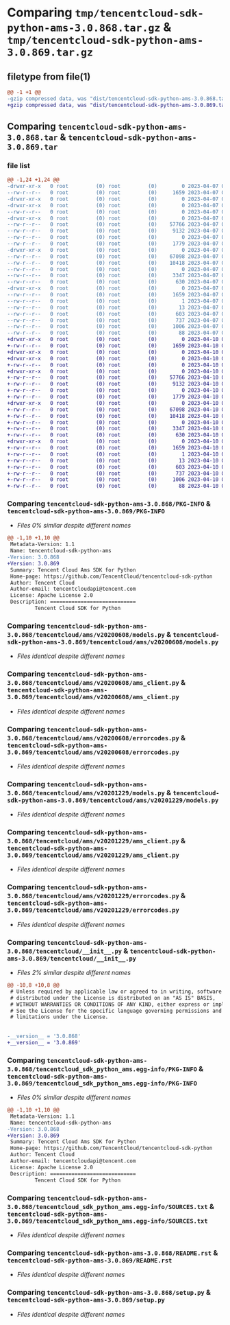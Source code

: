 # Comparing `tmp/tencentcloud-sdk-python-ams-3.0.868.tar.gz` & `tmp/tencentcloud-sdk-python-ams-3.0.869.tar.gz`

## filetype from file(1)

```diff
@@ -1 +1 @@
-gzip compressed data, was "dist/tencentcloud-sdk-python-ams-3.0.868.tar", last modified: Fri Apr  7 00:14:38 2023, max compression
+gzip compressed data, was "dist/tencentcloud-sdk-python-ams-3.0.869.tar", last modified: Mon Apr 10 02:53:38 2023, max compression
```

## Comparing `tencentcloud-sdk-python-ams-3.0.868.tar` & `tencentcloud-sdk-python-ams-3.0.869.tar`

### file list

```diff
@@ -1,24 +1,24 @@
-drwxr-xr-x   0 root         (0) root         (0)        0 2023-04-07 00:14:38.000000 tencentcloud-sdk-python-ams-3.0.868/
--rw-r--r--   0 root         (0) root         (0)     1659 2023-04-07 00:14:38.000000 tencentcloud-sdk-python-ams-3.0.868/PKG-INFO
-drwxr-xr-x   0 root         (0) root         (0)        0 2023-04-07 00:14:38.000000 tencentcloud-sdk-python-ams-3.0.868/tencentcloud/
-drwxr-xr-x   0 root         (0) root         (0)        0 2023-04-07 00:14:38.000000 tencentcloud-sdk-python-ams-3.0.868/tencentcloud/ams/
--rw-r--r--   0 root         (0) root         (0)        0 2023-04-07 00:14:38.000000 tencentcloud-sdk-python-ams-3.0.868/tencentcloud/ams/__init__.py
-drwxr-xr-x   0 root         (0) root         (0)        0 2023-04-07 00:14:38.000000 tencentcloud-sdk-python-ams-3.0.868/tencentcloud/ams/v20200608/
--rw-r--r--   0 root         (0) root         (0)    57766 2023-04-07 00:14:38.000000 tencentcloud-sdk-python-ams-3.0.868/tencentcloud/ams/v20200608/models.py
--rw-r--r--   0 root         (0) root         (0)     9132 2023-04-07 00:14:38.000000 tencentcloud-sdk-python-ams-3.0.868/tencentcloud/ams/v20200608/ams_client.py
--rw-r--r--   0 root         (0) root         (0)        0 2023-04-07 00:14:38.000000 tencentcloud-sdk-python-ams-3.0.868/tencentcloud/ams/v20200608/__init__.py
--rw-r--r--   0 root         (0) root         (0)     1779 2023-04-07 00:14:38.000000 tencentcloud-sdk-python-ams-3.0.868/tencentcloud/ams/v20200608/errorcodes.py
-drwxr-xr-x   0 root         (0) root         (0)        0 2023-04-07 00:14:38.000000 tencentcloud-sdk-python-ams-3.0.868/tencentcloud/ams/v20201229/
--rw-r--r--   0 root         (0) root         (0)    67098 2023-04-07 00:14:38.000000 tencentcloud-sdk-python-ams-3.0.868/tencentcloud/ams/v20201229/models.py
--rw-r--r--   0 root         (0) root         (0)    10418 2023-04-07 00:14:38.000000 tencentcloud-sdk-python-ams-3.0.868/tencentcloud/ams/v20201229/ams_client.py
--rw-r--r--   0 root         (0) root         (0)        0 2023-04-07 00:14:38.000000 tencentcloud-sdk-python-ams-3.0.868/tencentcloud/ams/v20201229/__init__.py
--rw-r--r--   0 root         (0) root         (0)     3347 2023-04-07 00:14:38.000000 tencentcloud-sdk-python-ams-3.0.868/tencentcloud/ams/v20201229/errorcodes.py
--rw-r--r--   0 root         (0) root         (0)      630 2023-04-07 00:14:38.000000 tencentcloud-sdk-python-ams-3.0.868/tencentcloud/__init__.py
-drwxr-xr-x   0 root         (0) root         (0)        0 2023-04-07 00:14:38.000000 tencentcloud-sdk-python-ams-3.0.868/tencentcloud_sdk_python_ams.egg-info/
--rw-r--r--   0 root         (0) root         (0)     1659 2023-04-07 00:14:38.000000 tencentcloud-sdk-python-ams-3.0.868/tencentcloud_sdk_python_ams.egg-info/PKG-INFO
--rw-r--r--   0 root         (0) root         (0)        1 2023-04-07 00:14:38.000000 tencentcloud-sdk-python-ams-3.0.868/tencentcloud_sdk_python_ams.egg-info/dependency_links.txt
--rw-r--r--   0 root         (0) root         (0)       13 2023-04-07 00:14:38.000000 tencentcloud-sdk-python-ams-3.0.868/tencentcloud_sdk_python_ams.egg-info/top_level.txt
--rw-r--r--   0 root         (0) root         (0)      603 2023-04-07 00:14:38.000000 tencentcloud-sdk-python-ams-3.0.868/tencentcloud_sdk_python_ams.egg-info/SOURCES.txt
--rw-r--r--   0 root         (0) root         (0)      737 2023-04-07 00:14:38.000000 tencentcloud-sdk-python-ams-3.0.868/README.rst
--rw-r--r--   0 root         (0) root         (0)     1006 2023-04-07 00:14:38.000000 tencentcloud-sdk-python-ams-3.0.868/setup.py
--rw-r--r--   0 root         (0) root         (0)       88 2023-04-07 00:14:38.000000 tencentcloud-sdk-python-ams-3.0.868/setup.cfg
+drwxr-xr-x   0 root         (0) root         (0)        0 2023-04-10 02:53:38.000000 tencentcloud-sdk-python-ams-3.0.869/
+-rw-r--r--   0 root         (0) root         (0)     1659 2023-04-10 02:53:38.000000 tencentcloud-sdk-python-ams-3.0.869/PKG-INFO
+drwxr-xr-x   0 root         (0) root         (0)        0 2023-04-10 02:53:38.000000 tencentcloud-sdk-python-ams-3.0.869/tencentcloud/
+drwxr-xr-x   0 root         (0) root         (0)        0 2023-04-10 02:53:38.000000 tencentcloud-sdk-python-ams-3.0.869/tencentcloud/ams/
+-rw-r--r--   0 root         (0) root         (0)        0 2023-04-10 02:53:38.000000 tencentcloud-sdk-python-ams-3.0.869/tencentcloud/ams/__init__.py
+drwxr-xr-x   0 root         (0) root         (0)        0 2023-04-10 02:53:38.000000 tencentcloud-sdk-python-ams-3.0.869/tencentcloud/ams/v20200608/
+-rw-r--r--   0 root         (0) root         (0)    57766 2023-04-10 02:53:38.000000 tencentcloud-sdk-python-ams-3.0.869/tencentcloud/ams/v20200608/models.py
+-rw-r--r--   0 root         (0) root         (0)     9132 2023-04-10 02:53:38.000000 tencentcloud-sdk-python-ams-3.0.869/tencentcloud/ams/v20200608/ams_client.py
+-rw-r--r--   0 root         (0) root         (0)        0 2023-04-10 02:53:38.000000 tencentcloud-sdk-python-ams-3.0.869/tencentcloud/ams/v20200608/__init__.py
+-rw-r--r--   0 root         (0) root         (0)     1779 2023-04-10 02:53:38.000000 tencentcloud-sdk-python-ams-3.0.869/tencentcloud/ams/v20200608/errorcodes.py
+drwxr-xr-x   0 root         (0) root         (0)        0 2023-04-10 02:53:38.000000 tencentcloud-sdk-python-ams-3.0.869/tencentcloud/ams/v20201229/
+-rw-r--r--   0 root         (0) root         (0)    67098 2023-04-10 02:53:38.000000 tencentcloud-sdk-python-ams-3.0.869/tencentcloud/ams/v20201229/models.py
+-rw-r--r--   0 root         (0) root         (0)    10418 2023-04-10 02:53:38.000000 tencentcloud-sdk-python-ams-3.0.869/tencentcloud/ams/v20201229/ams_client.py
+-rw-r--r--   0 root         (0) root         (0)        0 2023-04-10 02:53:38.000000 tencentcloud-sdk-python-ams-3.0.869/tencentcloud/ams/v20201229/__init__.py
+-rw-r--r--   0 root         (0) root         (0)     3347 2023-04-10 02:53:38.000000 tencentcloud-sdk-python-ams-3.0.869/tencentcloud/ams/v20201229/errorcodes.py
+-rw-r--r--   0 root         (0) root         (0)      630 2023-04-10 02:53:38.000000 tencentcloud-sdk-python-ams-3.0.869/tencentcloud/__init__.py
+drwxr-xr-x   0 root         (0) root         (0)        0 2023-04-10 02:53:38.000000 tencentcloud-sdk-python-ams-3.0.869/tencentcloud_sdk_python_ams.egg-info/
+-rw-r--r--   0 root         (0) root         (0)     1659 2023-04-10 02:53:38.000000 tencentcloud-sdk-python-ams-3.0.869/tencentcloud_sdk_python_ams.egg-info/PKG-INFO
+-rw-r--r--   0 root         (0) root         (0)        1 2023-04-10 02:53:38.000000 tencentcloud-sdk-python-ams-3.0.869/tencentcloud_sdk_python_ams.egg-info/dependency_links.txt
+-rw-r--r--   0 root         (0) root         (0)       13 2023-04-10 02:53:38.000000 tencentcloud-sdk-python-ams-3.0.869/tencentcloud_sdk_python_ams.egg-info/top_level.txt
+-rw-r--r--   0 root         (0) root         (0)      603 2023-04-10 02:53:38.000000 tencentcloud-sdk-python-ams-3.0.869/tencentcloud_sdk_python_ams.egg-info/SOURCES.txt
+-rw-r--r--   0 root         (0) root         (0)      737 2023-04-10 02:53:38.000000 tencentcloud-sdk-python-ams-3.0.869/README.rst
+-rw-r--r--   0 root         (0) root         (0)     1006 2023-04-10 02:53:38.000000 tencentcloud-sdk-python-ams-3.0.869/setup.py
+-rw-r--r--   0 root         (0) root         (0)       88 2023-04-10 02:53:38.000000 tencentcloud-sdk-python-ams-3.0.869/setup.cfg
```

### Comparing `tencentcloud-sdk-python-ams-3.0.868/PKG-INFO` & `tencentcloud-sdk-python-ams-3.0.869/PKG-INFO`

 * *Files 0% similar despite different names*

```diff
@@ -1,10 +1,10 @@
 Metadata-Version: 1.1
 Name: tencentcloud-sdk-python-ams
-Version: 3.0.868
+Version: 3.0.869
 Summary: Tencent Cloud Ams SDK for Python
 Home-page: https://github.com/TencentCloud/tencentcloud-sdk-python
 Author: Tencent Cloud
 Author-email: tencentcloudapi@tencent.com
 License: Apache License 2.0
 Description: ============================
         Tencent Cloud SDK for Python
```

### Comparing `tencentcloud-sdk-python-ams-3.0.868/tencentcloud/ams/v20200608/models.py` & `tencentcloud-sdk-python-ams-3.0.869/tencentcloud/ams/v20200608/models.py`

 * *Files identical despite different names*

### Comparing `tencentcloud-sdk-python-ams-3.0.868/tencentcloud/ams/v20200608/ams_client.py` & `tencentcloud-sdk-python-ams-3.0.869/tencentcloud/ams/v20200608/ams_client.py`

 * *Files identical despite different names*

### Comparing `tencentcloud-sdk-python-ams-3.0.868/tencentcloud/ams/v20200608/errorcodes.py` & `tencentcloud-sdk-python-ams-3.0.869/tencentcloud/ams/v20200608/errorcodes.py`

 * *Files identical despite different names*

### Comparing `tencentcloud-sdk-python-ams-3.0.868/tencentcloud/ams/v20201229/models.py` & `tencentcloud-sdk-python-ams-3.0.869/tencentcloud/ams/v20201229/models.py`

 * *Files identical despite different names*

### Comparing `tencentcloud-sdk-python-ams-3.0.868/tencentcloud/ams/v20201229/ams_client.py` & `tencentcloud-sdk-python-ams-3.0.869/tencentcloud/ams/v20201229/ams_client.py`

 * *Files identical despite different names*

### Comparing `tencentcloud-sdk-python-ams-3.0.868/tencentcloud/ams/v20201229/errorcodes.py` & `tencentcloud-sdk-python-ams-3.0.869/tencentcloud/ams/v20201229/errorcodes.py`

 * *Files identical despite different names*

### Comparing `tencentcloud-sdk-python-ams-3.0.868/tencentcloud/__init__.py` & `tencentcloud-sdk-python-ams-3.0.869/tencentcloud/__init__.py`

 * *Files 2% similar despite different names*

```diff
@@ -10,8 +10,8 @@
 # Unless required by applicable law or agreed to in writing, software
 # distributed under the License is distributed on an "AS IS" BASIS,
 # WITHOUT WARRANTIES OR CONDITIONS OF ANY KIND, either express or implied.
 # See the License for the specific language governing permissions and
 # limitations under the License.
 
 
-__version__ = '3.0.868'
+__version__ = '3.0.869'
```

### Comparing `tencentcloud-sdk-python-ams-3.0.868/tencentcloud_sdk_python_ams.egg-info/PKG-INFO` & `tencentcloud-sdk-python-ams-3.0.869/tencentcloud_sdk_python_ams.egg-info/PKG-INFO`

 * *Files 0% similar despite different names*

```diff
@@ -1,10 +1,10 @@
 Metadata-Version: 1.1
 Name: tencentcloud-sdk-python-ams
-Version: 3.0.868
+Version: 3.0.869
 Summary: Tencent Cloud Ams SDK for Python
 Home-page: https://github.com/TencentCloud/tencentcloud-sdk-python
 Author: Tencent Cloud
 Author-email: tencentcloudapi@tencent.com
 License: Apache License 2.0
 Description: ============================
         Tencent Cloud SDK for Python
```

### Comparing `tencentcloud-sdk-python-ams-3.0.868/tencentcloud_sdk_python_ams.egg-info/SOURCES.txt` & `tencentcloud-sdk-python-ams-3.0.869/tencentcloud_sdk_python_ams.egg-info/SOURCES.txt`

 * *Files identical despite different names*

### Comparing `tencentcloud-sdk-python-ams-3.0.868/README.rst` & `tencentcloud-sdk-python-ams-3.0.869/README.rst`

 * *Files identical despite different names*

### Comparing `tencentcloud-sdk-python-ams-3.0.868/setup.py` & `tencentcloud-sdk-python-ams-3.0.869/setup.py`

 * *Files identical despite different names*

